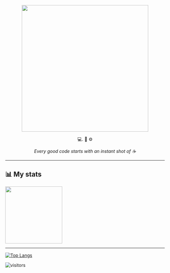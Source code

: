 <p align="center">
    <img align="center" height="400px" src="https://images.unsplash.com/photo-1453928582365-b6ad33cbcf64?ixid=MnwxMjA3fDB8MHxwaG90by1wYWdlfHx8fGVufDB8fHx8&ixlib=rb-1.2.1&auto=format&fit=crop&w=1652&q=80">
</p>

<p align="center">💻. 🔋  ⚙️</p>
<p align="center"><em>Every good code starts with an instant shot of ☕</em></p>

---

## 📊 My stats


<img height="180em" src="https://github-readme-stats.vercel.app/api?username=dlipartiti&show_icons=true&hide_border=true&&count_private=true&include_all_commits=true&theme=slateorange" />

---

[![Top Langs](https://github-readme-stats.vercel.app/api/top-langs/?username=dlipartiti&langs_count=6&theme=slateorange)](https://github.com/anuraghazra/github-readme-stats)


![visitors](https://visitor-badge.glitch.me/badge?page_id=dlipartiti.dlipartiti)
